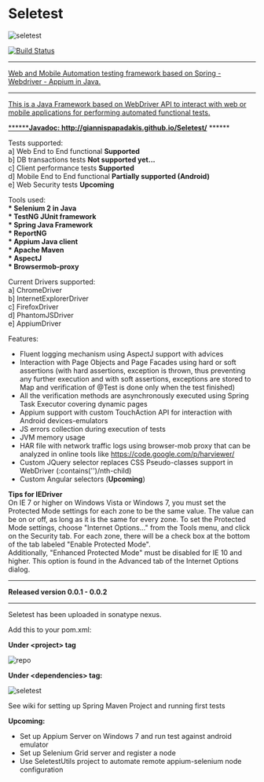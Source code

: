 Seletest 
========
![seletest](https://cloud.githubusercontent.com/assets/3785668/4871449/dcb9ef44-61b6-11e4-91dc-507370d15d5d.png)

<a href="https://buildhive.cloudbees.com/job/GiannisPapadakis/job/Seletest/">
<img src="https://camo.githubusercontent.com/f35d0c52028b388ea9593c5fd2bf78a3b955c7af/68747470733a2f2f6275696c64686976652e636c6f7564626565732e636f6d2f6a6f622f6d696368616c2d6c6970736b692f6a6f622f706167652d6f626a656374732d7765626472697665722f62616467652f69636f6e" alt="Build Status" data-canonical-source="https://buildhive.cloudbees.com/job/michal-lipski/job/page-objects-webdriver/badge/icon" style="max-width:100%;">

*****************************************************************************************
Web and Mobile Automation testing framework based on Spring - Webdriver - Appium in Java.
*****************************************************************************************

This is a Java Framework based on WebDriver API to interact with web or mobile applications for performing automated functional tests.

******<b>Javadoc: http://giannispapadakis.github.io/Seletest/</b> ******


Tests supported:<br>
a] Web End to End functional <b>Supported</b><br>
b] DB transactions tests <b>Not supported yet...</b><br>
c] Client performance tests <b>Supported</b><br>
d] Mobile End to End functional <b>Partially supported (Android)</b><br>
e] Web Security tests <b>Upcoming</b>


Tools used:<br>
<b>* Selenium 2 in Java</b><br>
<b>* TestNG JUnit framework</b><br>
<b>* Spring Java Framework</b><br>
<b>* ReportNG</b><br>
<b>* Appium Java client</b><br>
<b>* Apache Maven</b><br>
<b>* AspectJ</b><br>
<b>* Browsermob-proxy</b><br>


Current Drivers supported:<br>
a] ChromeDriver<br>
b] InternetExplorerDriver<br>
c] FirefoxDriver<br>
d] PhantomJSDriver<br>
e] AppiumDriver<br>

Features:
 * Fluent logging mechanism using AspectJ support with advices
 * Interaction with Page Objects and Page Facades using hard or soft assertions (with hard assertions, exception is thrown, thus preventing any further execution and with soft assertions, exceptions are stored to Map and verification of @Test is done only when the test finished)
 * All the verification methods are asynchronously executed using Spring Task Executor covering dynamic pages
 * Appium support with custom TouchAction API for interaction with Android devices-emulators
 * JS errors collection during execution of tests
 * JVM memory usage
 * HAR file with network traffic logs using browser-mob proxy that can be analyzed in online tools like https://code.google.com/p/harviewer/ 
 * Custom JQuery selector replaces CSS Pseudo-classes support in WebDriver (:contains('')/nth-child)
 * Custom Angular selectors (<b>Upcoming</b>)


<b>Tips for IEDriver</b><br>
On IE 7 or higher on Windows Vista or Windows 7, you must set the Protected Mode settings for each zone to be the same value. The value can be on or off, as long as it is the same for every zone. To set the Protected Mode settings, choose "Internet Options..." from the Tools menu, and click on the Security tab. For each zone, there will be a check box at the bottom of the tab labeled "Enable Protected Mode".<br>
Additionally, "Enhanced Protected Mode" must be disabled for IE 10 and higher. This option is found in the Advanced tab of the Internet Options dialog.


*******************************************
<b>Released version 0.0.1 - 0.0.2</b>
*******************************************

Seletest has been uploaded in sonatype nexus.<br>

Add this to your pom.xml:<br>

<b>Under \<project\> tag</b> <br>

![repo](https://cloud.githubusercontent.com/assets/3785668/4512733/cb9308ba-4b43-11e4-8101-905376c28c6e.png)
 
<b>Under \<dependencies\> tag:</b><br>

![seletest](https://cloud.githubusercontent.com/assets/3785668/4512750/02aa9048-4b44-11e4-9444-98ba48f35769.png)

See wiki for setting up Spring Maven Project and running first tests<br>

<b>Upcoming:</b>
* Set up Appium Server on Windows 7 and run test against android emulator
* Set up Selenium Grid server and register a node
* Use SeletestUtils project to automate remote appium-selenium node configuration


